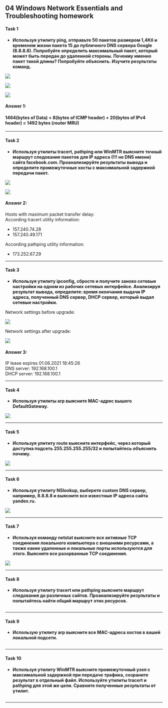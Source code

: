 ## 04 Windows Network Essentials and Troubleshooting homework
#### Task 1
* **Используя утилиту ping, отправьте 50 пакетов размером 1,4Кб и временем жизни пакета 15 до публичного DNS сервера Google (8.8.8.8). Попробуйте определить максимальный пакет, который может быть передан до удаленной стороны. Поченму именно пакет такой длины? Попробуйте объяснить. Изучите результаты команд.**<br/>

![](https://github.com/MikeBakinovski/DevOps_Fundamentals/blob/main/04%20Windows%20Network%20Essentials%20and%20Troubleshooting/Images/WNEaT1A.JPG)

![](https://github.com/MikeBakinovski/DevOps_Fundamentals/blob/main/04%20Windows%20Network%20Essentials%20and%20Troubleshooting/Images/WNEaT1B.JPG)

![](https://github.com/MikeBakinovski/DevOps_Fundamentals/blob/main/04%20Windows%20Network%20Essentials%20and%20Troubleshooting/Images/WNEaT1C.JPG)

#### Answer 1:
#### 1464(bytes of Data) + 8(bytes of ICMP header) + 20(bytes of IPv4 header) = 1492 bytes (router MRU)

---
#### Task 2
* **Используя утилиты tracert, pathping или WinMTR выясните точный маршрут следования пакетов для IP адреса (!!! не DNS имени) сайта facebook.com. Проанализируйте результаты вывода и определите промежуточные хосты с максимальной задержкой передачи пакет.**<br/>

![](https://github.com/MikeBakinovski/DevOps_Fundamentals/blob/main/04%20Windows%20Network%20Essentials%20and%20Troubleshooting/Images/WNEaT2A.JPG)

![](https://github.com/MikeBakinovski/DevOps_Fundamentals/blob/main/04%20Windows%20Network%20Essentials%20and%20Troubleshooting/Images/WNEaT2B.JPG)
#### Answer 2:
Hosts with maximum packet transfer delay:<br/>
According tracert utility information:<br/>
* 157.240.74.28<br/>
* 157.240.49.171<br/>

According pathping utility information:<br/>
* 173.252.67.29<br/>

---
#### Task 3
* **Используя утилиту ipconfig, сбросте и получите заново сетевые настройки на одном из рабочих сетевых интерфейсе. Анализируя результат вывода, определите: время окончания выдачи IP адреса, полученный DNS сервер, DHCP сервер, который выдал сетевые настройки.**<br/>

Network settings before upgrade:<br/>

![](https://github.com/MikeBakinovski/DevOps_Fundamentals/blob/main/04%20Windows%20Network%20Essentials%20and%20Troubleshooting/Images/WNEaT3A.JPG)<br/>

Network settings after upgrade:<br/>

![](https://github.com/MikeBakinovski/DevOps_Fundamentals/blob/main/04%20Windows%20Network%20Essentials%20and%20Troubleshooting/Images/WNEaT3B.JPG)<br/>
#### Answer 3:
  
IP lease expires 01.06.2021 18:45:26<br/>
DNS server: 192.168.100.1<br/>
DHCP server: 192.168.100.1<br/>

---
#### Task 4
* **Используя утилиты arp выясните MAC-адрес вышего DefaultGateway.**<br/>

![](https://github.com/MikeBakinovski/DevOps_Fundamentals/blob/main/04%20Windows%20Network%20Essentials%20and%20Troubleshooting/Images/WNEaT4.JPG)

---
#### Task 5
* **Используя улититу route выясните интерфейс, через который доступна подсеть 255.255.255.255/32 и попытайтесь объяснить почему.**<br/>

![](https://github.com/MikeBakinovski/DevOps_Fundamentals/blob/main/04%20Windows%20Network%20Essentials%20and%20Troubleshooting/Images/WNEaT5.jpg)

---
#### Task 6
* **Используя утилиту NSlookup, выберете custom DNS сервер, например, 8.8.8.8 и выясните все известные IP адреса сайта yandex.ru.**<br/>

![](https://github.com/MikeBakinovski/DevOps_Fundamentals/blob/main/04%20Windows%20Network%20Essentials%20and%20Troubleshooting/Images/WNEaT6.JPG)

---
#### Task 7
* **Используя команду netstat выясните все активные TCP соединения локального компьютера с внешними ресурсами, а также какие удаленные и локальные порты используются для этого. Выясните все разорванные TCP соединения.**<br/>

![](https://github.com/MikeBakinovski/DevOps_Fundamentals/blob/main/04%20Windows%20Network%20Essentials%20and%20Troubleshooting/Images/WNEaT7.JPG)

---
#### Task 8
* **Используя утилиту tracert или pathping выясните маршрут следования до различных сайтов. Проанализируйте результаты и попытайтесь найти общий маршрут этих ресурсов.**<br/>

![]()

---
#### Task 9
* **Использую утилиту arp выясните все MAC-адреса хостов в вашей локальной подсети.**<br/>

![]()

---
#### Task 10
* **Используя утилиту WinMTR выясните промежуточный узел с максимальной задержкой при передаче трафика, созраните результат в отдельный файл. Используйте утилиты tracert и pathping для этой же цели. Сравните полученные результаты от утилит.**<br/>

![]()

---
